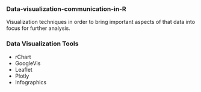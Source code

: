 ### Data-visualization-communication-in-R

 Visualization techniques in order to bring important aspects of that data into focus for further analysis.
 
 ### Data Visualization Tools
* rChart
* GoogleVis
* Leaflet
* Plotly
* Infographics
